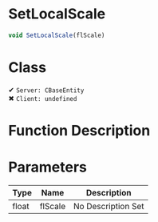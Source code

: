 # SetLocalScale
```js	
void SetLocalScale(flScale)
```
# Class
✔ `Server: CBaseEntity`  
✖ `Client: undefined`  

# Function Description

# Parameters
Type|Name|Description
--|--|--
float|flScale|No Description Set
